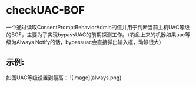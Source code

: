 <h1>checkUAC-BOF</h1>

一个通过读取ConsentPromptBehaviorAdmin的值并用于判断当前主机UAC等级的BOF，主要为了实现bypassUAC的前期探测工作。（钓鱼上来的机器如果uac等级为Always Notify的话，bypassuac会直接弹出输入框，动静很大）


<h2>示例:</h2>
如图UAC等级设置到最高：
![image](always.png)


 








